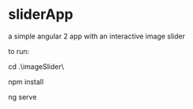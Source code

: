 # sliderApp
a simple angular 2 app with an interactive image slider

to run:

cd .\imageSlider\

npm install

ng serve
